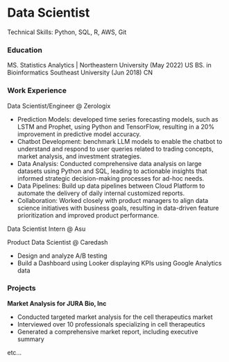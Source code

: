 # Data Scientist
Technical Skills: Python, SQL, R, AWS, Git

### Education
MS. Statistics Analytics | Northeastern University (May 2022) US
BS. in Bioinformatics Southeast University (Jun 2018) CN

### Work Experience
Data Scientist/Engineer @ Zerologix
- Prediction Models: developed time series forecasting models, such as LSTM and Prophet, using Python and TensorFlow, resulting in a 20% improvement in predictive model accuracy.
- Chatbot Development:  benchmark LLM models to enable the chatbot to understand and respond to user queries related to trading concepts, market analysis, and investment strategies.
- Data Analysis: Conducted comprehensive data analysis on large datasets using Python and SQL, leading to actionable insights that informed strategic decision-making processes for ad-hoc needs. 
- Data Pipelines: Build up data pipelines between Cloud Platform to automate the delivery of daily internal customized reports. 
- Collaboration: Worked closely with product managers to align data science initiatives with business goals, resulting in data-driven feature prioritization and improved product performance.

Data Scientist Intern @ Asu

Product Data Scientist @ Caredash
- Design and analyze A/B testing
- Build a Dashboard using Looker displaying KPIs using Google Analytics data

### Projects
**Market Analysis for JURA Bio, Inc**
- Conducted targeted market analysis for the cell therapeutics market
- Interviewed over 10 professionals specializing in cell therapeutics
- Generated a comprehensive market report, including executive summary

etc...
